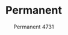 ---
designer: Pedrali R&D
description: "Permanent%20tables%20are%20composed%20of%20a%20small%20base%20with%20a%20discrete%20optical%20impact%20but%20able%20to%20support%20tops%20of%20big%20dimensions.%20Table%20with%20stainless%20steel%20column%20and%20base%20fixed%20to%20the%20floor.%20Available%20combined%20with%20tops%20of%20different%20sizes%20and%20finishes."
image_primary: img/Permanent_4731_01_zoom.jpg
image_secondary: ../../../images/blank.png
manufacturer: Pedrali
href: https://www.pedrali.it/en/products/catalog/Table-PERMANENT-4731/
subtitle: Permanent 4731
title: Permanent
image_thumb: img/Permanent_4731_cover.jpg
tags: 
  - pedrali
  - central-base-tables
category: central-base-tables
slug: /manufacturers/pedrali/central-base-tables/pedrali-r-d-permanent
---